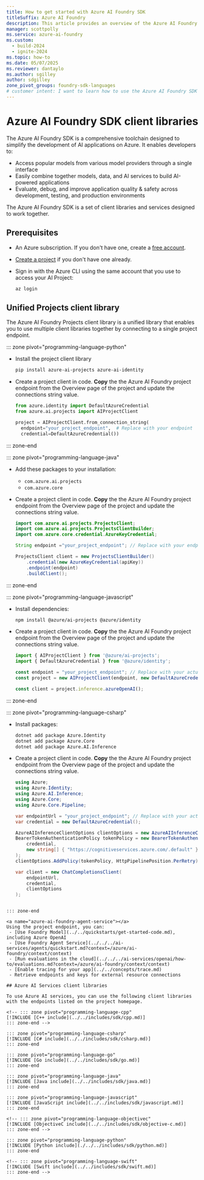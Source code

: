 ```yaml
---
title: How to get started with Azure AI Foundry SDK
titleSuffix: Azure AI Foundry
description: This article provides an overview of the Azure AI Foundry SDK and how to get started using it.
manager: scottpolly
ms.service: azure-ai-foundry
ms.custom:
  - build-2024
  - ignite-2024
ms.topic: how-to
ms.date: 05/07/2025
ms.reviewer: dantaylo
ms.author: sgilley
author: sdgilley
zone_pivot_groups: foundry-sdk-languages
# customer intent: I want to learn how to use the Azure AI Foundry SDK to build AI applications on Azure.
---
```


# Azure AI Foundry SDK client libraries

The Azure AI Foundry SDK is a comprehensive toolchain designed to simplify the development of AI applications on Azure. It enables developers to:

- Access popular models from various model providers through a single interface
- Easily combine together models, data, and AI services to build AI-powered applications
- Evaluate, debug, and improve application quality & safety across development, testing, and production environments

The Azure AI Foundry SDK is a set of client libraries and services designed to work together. 

## Prerequisites

* An Azure subscription. If you don't have one, create a [free account](https://azure.microsoft.com/free/).
* [Create a project](../create-projects.md) if you don't have one already.
* Sign in with the Azure CLI using the same account that you use to access your AI Project:

    ```bash
    az login
    ```

## Unified Projects client library

The Azure AI Foundry Projects client library is a unified library that enables you to use multiple client libraries together by connecting to a single project endpoint.

::: zone pivot="programming-language-python"

* Install the project client library 

    ```bash
    pip install azure-ai-projects azure-ai-identity
    ```

* Create a project client in code.  **Copy** the the Azure AI Foundry project endpoint from the Overview page of the project and update the connections string value.

    ```python
    from azure.identity import DefaultAzureCredential
    from azure.ai.projects import AIProjectClient
    
    project = AIProjectClient.from_connection_string(
      endpoint="your_project_endpoint",  # Replace with your endpoint
      credential=DefaultAzureCredential())
    ```

::: zone-end

::: zone pivot="programming-language-java"


* Add these packages to your installation:
    * `com.azure.ai.projects`
    * `com.azure.core`

* Create a project client in code.  **Copy** the the Azure AI Foundry project endpoint from the Overview page of the project and update the connections string value.

    ```java
    import com.azure.ai.projects.ProjectsClient;
    import com.azure.ai.projects.ProjectsClientBuilder;
    import com.azure.core.credential.AzureKeyCredential;
    
    String endpoint ="your_project_endpoint"; // Replace with your endpoint
    
    ProjectsClient client = new ProjectsClientBuilder()
        .credential(new AzureKeyCredential(apiKey))
        .endpoint(endpoint)
        .buildClient();
    ```



::: zone-end

::: zone pivot="programming-language-javascript"

* Install dependencies:

    ```bash
    npm install @azure/ai-projects @azure/identity
    ```

* Create a project client in code.  **Copy** the the Azure AI Foundry project endpoint from the Overview page of the project and update the connections string value.


    ```javascript
    import { AIProjectClient } from '@azure/ai-projects';
    import { DefaultAzureCredential } from '@azure/identity';
    
    const endpoint = "your_project_endpoint"; // Replace with your actual endpoint
    const project = new AIProjectClient(endpoint, new DefaultAzureCredential());
    
    const client = project.inference.azureOpenAI();
    ```

::: zone-end

::: zone pivot="programming-language-csharp"

* Install packages:

    ```bash
    dotnet add package Azure.Identity
    dotnet add package Azure.Core
    dotnet add package Azure.AI.Inference
    ```

* Create a project client in code.  **Copy** the the Azure AI Foundry project endpoint from the Overview page of the project and update the connections string value.

    ```csharp
    using Azure;
    using Azure.Identity;
    using Azure.AI.Inference;
    using Azure.Core;
    using Azure.Core.Pipeline;
    
    var endpointUrl = "your_project_endpoint"; // Replace with your actual endpoint
    var credential = new DefaultAzureCredential();
    
    AzureAIInferenceClientOptions clientOptions = new AzureAIInferenceClientOptions();
    BearerTokenAuthenticationPolicy tokenPolicy = new BearerTokenAuthenticationPolicy(
        credential, 
        new string[] { "https://cognitiveservices.azure.com/.default" }
    );
    clientOptions.AddPolicy(tokenPolicy, HttpPipelinePosition.PerRetry);
    
    var client = new ChatCompletionsClient(
        endpointUrl, 
        credential,
        clientOptions
    );
```

::: zone-end

<a name="azure-ai-foundry-agent-service"></a>
Using the project endpoint, you can:
 - [Use Foundry Model](../../quickstarts/get-started-code.md), including Azure OpenAI
 - [Use Foundry Agent Service](../../../ai-services/agents/quickstart.md?context=/azure/ai-foundry/context/context)
 - [Run evaluations in the cloud](../../../ai-services/openai/how-to/evaluations.md?context=/azure/ai-foundry/context/context)
 - [Enable tracing for your app](../../concepts/trace.md) 
 - Retrieve endpoints and keys for external resource connections

## Azure AI Services client libraries

To use Azure AI services, you can use the following client libraries with the endpoints listed on the project homepage.

<!-- ::: zone pivot="programming-language-cpp"
[!INCLUDE [C++ include](../../includes/sdk/cpp.md)]
::: zone-end -->

::: zone pivot="programming-language-csharp"
[!INCLUDE [C# include](../../includes/sdk/csharp.md)]
::: zone-end

::: zone pivot="programming-language-go"
[!INCLUDE [Go include](../../includes/sdk/go.md)]
::: zone-end

::: zone pivot="programming-language-java"
[!INCLUDE [Java include](../../includes/sdk/java.md)]
::: zone-end

::: zone pivot="programming-language-javascript"
[!INCLUDE [JavaScript include](../../includes/sdk/javascript.md)]
::: zone-end

<!-- ::: zone pivot="programming-language-objectivec"
[!INCLUDE [ObjectiveC include](../../includes/sdk/objective-c.md)]
::: zone-end -->

::: zone pivot="programming-language-python"
[!INCLUDE [Python include](./../../includes/sdk/python.md)]
::: zone-end

<!-- ::: zone pivot="programming-language-swift"
[!INCLUDE [Swift include](../../includes/sdk/swift.md)]
::: zone-end -->
